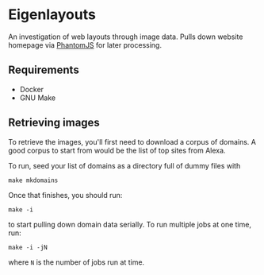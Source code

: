 # Eigenlayouts

An investigation of web layouts through image data. Pulls down website homepage
via [PhantomJS](http://phantomjs.org/download.html) for later processing. 

## Requirements

* Docker
* GNU Make

## Retrieving images

To retrieve the images, you'll first need to download a corpus of domains. A
good corpus to start from would be the list of top sites from Alexa. 

To run, seed your list of domains as a directory full of dummy files with

    make mkdomains
    
Once that finishes, you should run:

    make -i

to start pulling down domain data serially. To run multiple jobs at one time,
run:

    make -i -jN

where `N` is the number of jobs run at time. 
